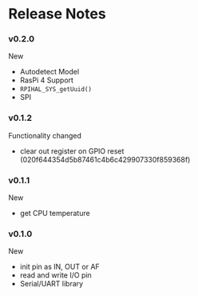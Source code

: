 # Release Notes



### v0.2.0

New
 - Autodetect Model
 - RasPi 4 Support
 - `RPIHAL_SYS_getUuid()`
 - SPI



### v0.1.2

Functionality changed
 - clear out register on GPIO reset (020f644354d5b87461c4b6c429907330f859368f)



### v0.1.1

New
 - get CPU temperature



### v0.1.0

New
 - init pin as IN, OUT or AF
 - read and write I/O pin
 - Serial/UART library
